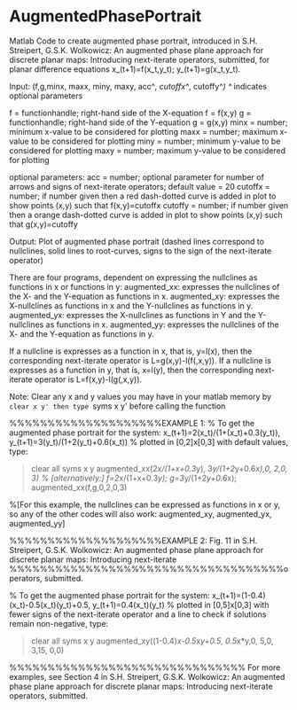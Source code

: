 # AugmentedPhasePortrait
Matlab Code to create augmented phase portrait, introduced in S.H. Streipert, G.S.K. Wolkowicz: An augmented phase plane approach for discrete planar maps: Introducing next-iterate operators, submitted, for planar difference equations x_(t+1)=f(x_t,y_t); y_(t+1)=g(x_t,y_t).


Input: (f,g,minx, maxx, miny, maxy, acc^*, cutoffx^*, cutoffy^*)
^* indicates optional parameters

f = functionhandle; right-hand side of the X-equation f = f(x,y)
g = functionhandle; right-hand side of the Y-equation g = g(x,y) 
minx = number; minimum x-value to be considered for plotting
maxx = number; maximum x-value to be considered for plotting
miny = number; minimum y-value to be considered for plotting
maxy = number; maximum y-value to be considered for plotting

optional parameters:
acc = number; optional parameter for number of arrows and signs of next-iterate operators; default value = 20
cutoffx  = number; if number given then a red dash-dotted curve is added in plot to show points (x,y) such that f(x,y)=cutoffx
cutoffy =  number; if number given then a orange dash-dotted curve is added in plot to show points (x,y) such that g(x,y)=cutoffy

Output: Plot of augmented phase portrait (dashed lines correspond to nullclines, solid lines to root-curves, signs to the sign of the next-iterate operator)


There are four programs, dependent on expressing the nullclines as functions in x or functions in y:
augmented_xx: expresses the nullclines of the X- and the Y-equation as functions in x.
augmented_xy: expresses the X-nullclines as functions in x and the Y-nullclines as functions in y. 
augmented_yx: expresses the X-nullclines as functions in Y and the Y-nullclines as functions in x.
augmented_yy: expresses the nullclines of the X- and the Y-equation as functions in y.

If a nullcline is expresses as a function in x, that is, y=l(x), then the corresponding next-iterate operator is L=g(x,y)-l(f(,x,y)).
If a nullcline is expresses as a function in y, that is, x=l(y), then the corresponding next-iterate operator is L=f(x,y)-l(g(,x,y)).

Note: Clear any x and y values you may have in your matlab memory by `clear x y' then type `syms x y' before calling the function

%%%%%%%%%%%%%%%%%%%%EXAMPLE 1: 
% To get the augmented phase portrait for the system: 
 x_(t+1)=2(x_t)/(1+(x_t)+0.3(y_t)),
 y_(t+1)=3(y_t)/(1+2(y_t)+0.6(x_t)) 
% plotted in [0,2]x[0,3] with default values, type:

> clear all
> syms x y
> augmented_xx(2*x/(1+x+0.3*y), 3*y/(1+2*y+0.6*x),0, 2,0, 3)
% [alternatively:]
> f=2*x/(1+x+0.3*y);
> g=3*y/(1+2*y+0.6*x);
> augmented_xx(f,g,0,2,0,3)

%[For this example, the nullclines can be expressed as functions in x or y, so any of the other codes will also work: augmented_xy, augmented_yx, augmented_yy]

%%%%%%%%%%%%%%%%%%%%EXAMPLE 2: Fig. 11 in  S.H. Streipert, G.S.K. Wolkowicz: An augmented phase plane approach for discrete planar maps: Introducing next-iterate %%%%%%%%%%%%%%%%%%%%%%%%%%%%%%%%%%%%operators, submitted.

% To get the augmented phase portrait for the system: 
 x_(t+1)=(1-0.4)(x_t)-0.5(x_t)(y_t)+0.5,
 y_(t+1)=0.4(x_t)(y_t)
% plotted in [0,5]x[0,3] with fewer signs of the next-iterate operator and a line to check if solutions remain non-negative, type:

> clear all
> syms x y
> augmented_xy((1-0.4)*x-0.5*x*y+0.5, 0.5*x*y,0, 5,0, 3,15, 0,0)


%%%%%%%%%%%%%%%%%%%%%%%%%%%%%%% For more examples, see Section 4 in S.H. Streipert, G.S.K. Wolkowicz: An augmented phase plane approach for discrete planar maps: Introducing next-iterate operators, submitted.


